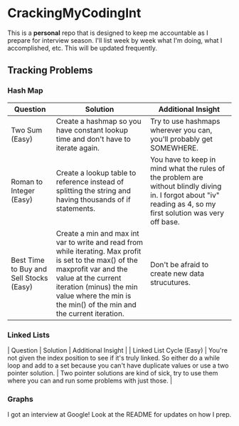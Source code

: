 # CrackingMyCodingInt

This is a **personal** repo that is designed to keep me accountable as I prepare for interview season. I'll list week by week what I'm doing, what I accomplished, etc. This will be updated frequently.     

## Tracking Problems

### Hash Map 

| Question | Solution | Additional Insight |
| --- | ----------- | ---------------------- |
| Two Sum (Easy) | Create a hashmap so you have constant lookup time and don't have to iterate again. | Try to use hashmaps wherever you can, you'll probably get SOMEWHERE. |
| Roman to Integer (Easy) | Create a lookup table to reference instead of splitting the string and having thousands of if statements. | You have to keep in mind what the rules of the problem are without blindly diving in. I forgot about "iv" reading as 4, so my first solution was very off base. |
| Best Time to Buy and Sell Stocks (Easy)| Create a min and max int var to write and read from while iterating. Max profit is set to the max() of the maxprofit var and the value at the current iteration (minus) the min value where the min is the min() of the min and the current iteration. | Don't be afraid to create new data strucutures. |


### Linked Lists

| Question | Solution | Additional Insight |
| Linked List Cycle (Easy) | You're not given the index position to see if it's truly linked. So either do a while loop and add to a set because you can't have duplicate values or use a two pointer solution. | Two pointer solutions are kind of sick, try to use them where you can and run some problems with just those. |

### Graphs 

I got an interview at Google! Look at the README for updates on how I prep.

